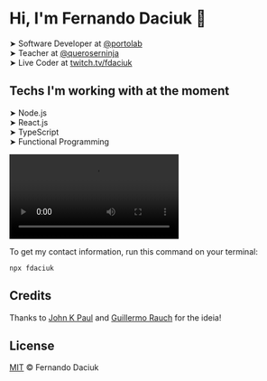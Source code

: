 # Hi, I'm Fernando Daciuk 👋

➤ Software Developer at [@portolab](https://github.com/portolab)  
➤ Teacher at [@queroserninja](https://queroser.ninja/promocoes)  
➤ Live Coder at [twitch.tv/fdaciuk](https://twitch.tv/fdaciuk)  

## Techs I'm working with at the moment

 ➤ Node.js  
 ➤ React.js  
 ➤ TypeScript  
 ➤ Functional Programming


<video autoplay loop playsinline controls src="https://user-images.githubusercontent.com/487669/135340674-64473557-36e7-4d9a-bd19-6f4bb1728eb0.mp4"></video>

To get my contact information, run this command on your terminal:

```console
npx fdaciuk
```

## Credits

Thanks to [John K Paul](https://github.com/johnkpaul/johnkpaul) and [Guillermo Rauch](https://github.com/rauchg/rauchg) for the ideia!

## License

[MIT](https://github.com/fdaciuk/licenses/blob/master/MIT-LICENSE.md) &copy; Fernando Daciuk

